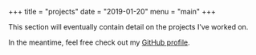 +++
title = "projects"
date = "2019-01-20"
menu = "main"
+++

This section will eventually contain
detail on the projects I've worked on.

In the meantime,  feel free check out my
[GitHub profile](https://github.com/andrejusk).